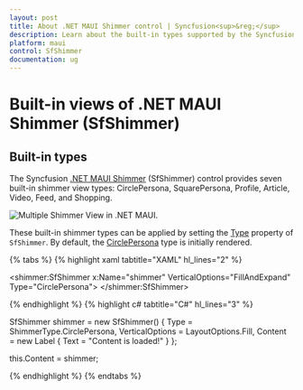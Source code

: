 ```yaml
---
layout: post
title: About .NET MAUI Shimmer control | Syncfusion<sup>&reg;</sup>
description: Learn about the built-in types supported by the Syncfusion<sup>&reg;</sup> .NET MAUI Shimmer (SfShimmer) control and more.
platform: maui
control: SfShimmer
documentation: ug
---
```


# Built-in views of .NET MAUI Shimmer (SfShimmer)

## Built-in types

The Syncfusion [.NET MAUI Shimmer](https://help.syncfusion.com/cr/maui/Syncfusion.Maui.Shimmer.SfShimmer.html) (SfShimmer) control provides seven built-in shimmer view types: CirclePersona, SquarePersona, Profile, Article, Video, Feed, and Shopping.

   ![Multiple Shimmer View in .NET MAUI.](images/overview/maui-multiple-shimmer-views.gif)

These built-in shimmer types can be applied by setting the [Type](https://help.syncfusion.com/cr/maui/Syncfusion.Maui.Shimmer.SfShimmer.html#Syncfusion_Maui_Shimmer_SfShimmer_Type) property of `SfShimmer`. By default, the [CirclePersona](https://help.syncfusion.com/cr/maui/Syncfusion.Maui.Shimmer.ShimmerType.html#Syncfusion_Maui_Shimmer_ShimmerType_CirclePersona) type is initially rendered.

{% tabs %}
{% highlight xaml tabtitle="XAML" hl_lines="2" %}

<shimmer:SfShimmer x:Name="shimmer" VerticalOptions="FillAndExpand" 
                   Type="CirclePersona">
      <StackLayout>
         <Label 
            Text="Content is loaded!"
            HorizontalOptions="CenterAndExpand"
            VerticalOptions="CenterAndExpand">
         </Label>
      </StackLayout>
</shimmer:SfShimmer>

{% endhighlight %}
{% highlight c# tabtitle="C#" hl_lines="3" %}

SfShimmer shimmer = new SfShimmer()
{
    Type = ShimmerType.CirclePersona,
    VerticalOptions = LayoutOptions.Fill,
    Content = new Label
    {
        Text = "Content is loaded!"
    }
};

this.Content = shimmer;

{% endhighlight %}
{% endtabs %}
